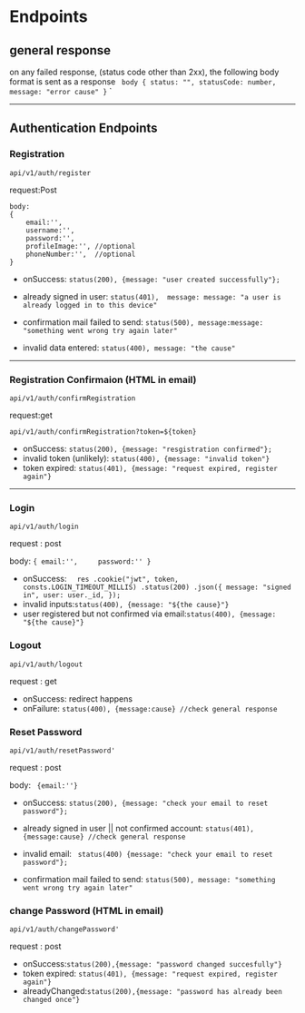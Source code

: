 # Endpoints

## general response

on any failed response, (status code other than 2xx), the following body format is sent as a response
`
 body {
    status: "",
    statusCode: number,
    message: "error cause"
  }`
`

---

## Authentication Endpoints

### Registration
`api/v1/auth/register`

request:Post
```
body:
{
    email:'',
    username:'',
    password:'',
    profileImage:'', //optional
    phoneNumber:'',  //optional
}
```
* onSuccess: `status(200), {message: "user created successfully"};`
* already signed in user: `status(401), 
     message: message: "a user is already logged in to this device"
`

* confirmation mail failed to send: `status(500),
    message:message: "something went wrong try again later"
`
   
* invalid data entered: `status(400),
    message: "the cause"
  `

---

### Registration Confirmaion (HTML in email)
```api/v1/auth/confirmRegistration```

request:get
```
api/v1/auth/confirmRegistration?token=${token}
```
* onSuccess: `status(200), {message: "resgistration confirmed"};`
* invalid token (unlikely): `status(400), {message: "invalid token"}`
* token expired: `status(401), {message: "request expired, register again"}`

---
### Login
```api/v1/auth/login```

request : post

body: `{
    email:'',    
    password:''
}
`

* onSuccess: 
  `  res
    .cookie("jwt", token, consts.LOGIN_TIMEOUT_MILLIS)
    .status(200)
    .json({
        message: "signed in",
        user: user._id,
    });`
* invalid inputs:`status(400), {message: "${the cause}"}`
* user registered but not confirmed via email:`status(400), {message: "${the cause}"}`

### Logout
```api/v1/auth/logout```

request : get

* onSuccess: redirect happens
* onFailure: `status(400), {message:cause} //check general response`

### Reset Password
```api/v1/auth/resetPassword'```

request : post

body: ` {email:''}`

* onSuccess: `status(200), {message: "check your email to reset password"};`
* already signed in user || not confirmed account: `status(401), 
 {message:cause} //check general response`
     
* invalid email: ` status(400) {message: "check your email to reset password"};`

* confirmation mail failed to send: `status(500),
message: "something went wrong try again later"
`

### change Password (HTML in email)
```api/v1/auth/changePassword'```

request : post
* onSuccess:`status(200),{message: "password changed succesfully"}`
* token expired: `status(401), {message: "request expired, register again"}`
* alreadyChanged:`status(200),{message: "password has already been changed once"}`

